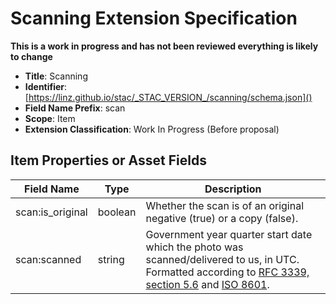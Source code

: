 # Scanning Extension Specification

**This is a work in progress and has not been reviewed everything is likely to
change**

- **Title**: Scanning
- **Identifier**:
  [https://linz.github.io/stac/_STAC_VERSION_/scanning/schema.json]()
- **Field Name Prefix**: scan
- **Scope**: Item
- **Extension Classification**: Work In Progress (Before proposal)

## Item Properties or Asset Fields

| Field Name       | Type    | Description                                                                                                                                                                                                                                                     |
| ---------------- | ------- | --------------------------------------------------------------------------------------------------------------------------------------------------------------------------------------------------------------------------------------------------------------- |
| scan:is_original | boolean | Whether the scan is of an original negative (true) or a copy (false).                                                                                                                                                                                           |
| scan:scanned     | string  | Government year quarter start date which the photo was scanned/delivered to us, in UTC. Formatted according to [RFC 3339, section 5.6](https://tools.ietf.org/html/rfc3339#section-5.6) and [ISO 8601](https://www.iso.org/iso-8601-date-and-time-format.html). |
